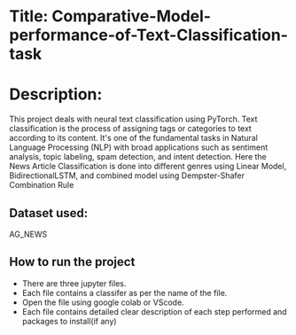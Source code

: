 # Title: Comparative-Model-performance-of-Text-Classification-task

# Description: 
This project deals with neural text classification using PyTorch. Text classification is the process of assigning tags or categories to text according to its content. It's one of the fundamental tasks in Natural Language Processing (NLP) with broad applications such as sentiment analysis, topic labeling, spam detection, and intent detection. Here the News Article Classification is done into different genres using Linear Model, BidirectionalLSTM, and combined model using Dempster-Shafer Combination Rule

## Dataset used: 
AG_NEWS 

## How to run the project
* There are three jupyter files.
* Each file contains a classifer as per the name of the file.
* Open the file using google colab or VScode.
* Each file contains detailed clear description of each step performed and packages to install(if any)


